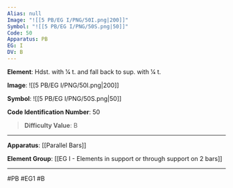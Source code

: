 ```yaml
---
Alias: null
Image: "![[5 PB/EG I/PNG/50I.png|200]]"
Symbol: "![[5 PB/EG I/PNG/50S.png|50]]"
Code: 50
Apparatus: PB
EG: I
DV: B
---
```

**Element**: Hdst. with 1⁄4 t. and fall back to sup. with 1⁄4 t.

**Image**:
![[5 PB/EG I/PNG/50I.png|200]]

**Symbol**:
![[5 PB/EG I/PNG/50S.png|50]]

**Code Identification Number**: 50

>**Difficulty Value**: B

___
**Apparatus**: [[Parallel Bars]]

**Element Group**: [[EG I - Elements in support or through support on 2 bars]]
___
#PB #EG1 #B
